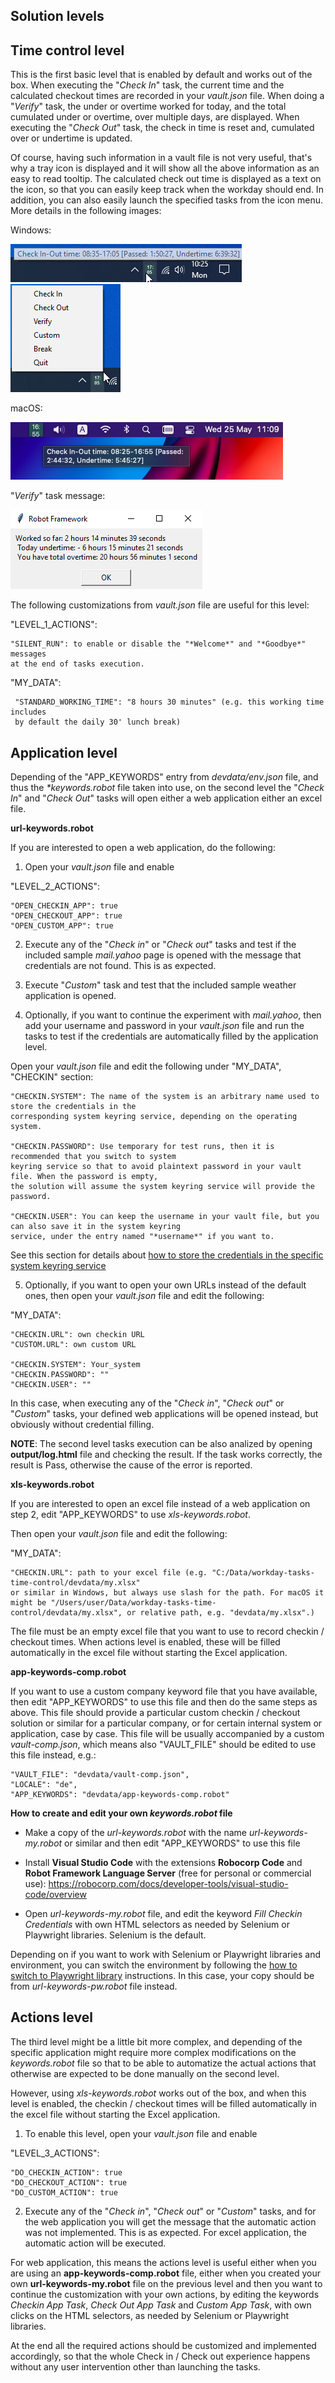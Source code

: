 ## Solution levels

## Time control level
 
This is the first basic level that is enabled by default and works out of the box. When executing the "*Check In*" task, the current time and the calculated checkout times are recorded in your *vault.json* file. When doing a "*Verify*" task, the under or overtime worked for today, and the total cumulated under or overtime, over multiple days, are displayed. When executing the "*Check Out*" task, the check in time is reset and, cumulated over or undertime is updated.

Of course, having such information in a vault file is not very useful, that's why a tray icon is displayed and it will show all the above information as an easy to read tooltip. The calculated check out time is displayed as a text on the icon, so that you can easily keep track when the workday should end. In addition, you can also easily launch the specified tasks from the icon menu. More details in the following images:

Windows:
<p align="left">
  <img src="in-ut-tt.png">
  <img src="menu.png">
</p>

macOS:
<p align="left">
  <img src="in-ut-tt-mac.png">
</p>

"*Verify*" task message:
<p align="left">
  <img src="verify.png">
</p>

The following customizations from *vault.json* file are useful for this level:

"LEVEL_1_ACTIONS":

    "SILENT_RUN": to enable or disable the "*Welcome*" and "*Goodbye*" messages
	at the end of tasks execution.

"MY_DATA":

     "STANDARD_WORKING_TIME": "8 hours 30 minutes" (e.g. this working time includes
	 by default the daily 30' lunch break)

## Application level

Depending of the "APP_KEYWORDS" entry from *devdata/env.json* file, and thus the *\*keywords.robot* file taken into use, on the second level the "*Check In*" and "*Check Out*" tasks will open either a web application either an excel file. 

**url-keywords.robot** 

If you are interested to open a web application, do the following:

1. Open your *vault.json* file and enable 

"LEVEL_2_ACTIONS":

	"OPEN_CHECKIN_APP": true
	"OPEN_CHECKOUT_APP": true
	"OPEN_CUSTOM_APP": true

2. Execute any of the "*Check in*" or "*Check out*" tasks and test if the included sample *mail.yahoo* page is opened with the message that credentials are not found. This is as expected.

3. Execute "*Custom*" task and test that the included sample weather application is opened.

4. Optionally, if you want to continue the experiment with *mail.yahoo*, then add your username and password in your *vault.json* file and run the tasks to test if the credentials are automatically filled by the application level.

Open your *vault.json* file and edit the following under "MY_DATA", "CHECKIN" section:

	"CHECKIN.SYSTEM": The name of the system is an arbitrary name used to store the credentials in the 
	corresponding system keyring service, depending on the operating system.
	
	"CHECKIN.PASSWORD": Use temporary for test runs, then it is recommended that you switch to system 
	keyring service so that to avoid plaintext password in your vault file. When the password is empty, 
	the solution will assume the system keyring service will provide the password.

	"CHECKIN.USER": You can keep the username in your vault file, but you can also save it in the system keyring 
	service, under the entry named "*username*" if you want to.

See this section for details about [how to store the credentials in the specific system keyring service](./howto.md#how-to-store-the-credentials-in-the-specific-system-keyring-service)

5. Optionally, if you want to open your own URLs instead of the default ones, then open your *vault.json* file and edit the following:

"MY_DATA":

	"CHECKIN.URL": own checkin URL
	"CUSTOM.URL": own custom URL

	"CHECKIN.SYSTEM": Your_system
	"CHECKIN.PASSWORD": ""
	"CHECKIN.USER": ""

In this case, when executing any of the "*Check in*", "*Check out*" or "*Custom*" tasks, your defined web applications will be opened instead, but obviously without credential filling.

**NOTE**: The second level tasks execution can be also analized by opening **output/log.html** file and checking the result. If the task works correctly, the result is Pass, otherwise the cause of the error is reported.

**xls-keywords.robot** 

If you are interested to open an excel file instead of a web application on step 2, edit "APP_KEYWORDS" to use *xls-keywords.robot*.

Then open your *vault.json* file and edit the following:

"MY_DATA":

	"CHECKIN.URL": path to your excel file (e.g. "C:/Data/workday-tasks-time-control/devdata/my.xlsx" 
	or similar in Windows, but always use slash for the path. For macOS it might be "/Users/user/Data/workday-tasks-time-control/devdata/my.xlsx", or relative path, e.g. "devdata/my.xlsx".)

The file must be an empty excel file that you want to use to record checkin / checkout times. When actions level is enabled, these will be filled automatically in the excel file without starting the Excel application.

**app-keywords-comp.robot**

If you want to use a custom company keyword file that you have available, then edit "APP_KEYWORDS" to use this file and then do the same steps as above. This file should provide a particular custom checkin / checkout solution or similar for a particular company, or for certain internal system or application, case by case. This file will be usually accompanied by a custom *vault-comp.json*, which means also "VAULT_FILE" should be edited to use this file instead, e.g.:

    "VAULT_FILE": "devdata/vault-comp.json",
    "LOCALE": "de",
    "APP_KEYWORDS": "devdata/app-keywords-comp.robot"

**How to create and edit your own *keywords.robot* file**

- Make a copy of the *url-keywords.robot* with the name *url-keywords-my.robot* or similar and then edit "APP_KEYWORDS" to use this file

- Install **Visual Studio Code** with the extensions **Robocorp Code** and **Robot Framework Language Server** (free for personal or commercial use): https://robocorp.com/docs/developer-tools/visual-studio-code/overview

- Open *url-keywords-my.robot* file, and edit the keyword _Fill Checkin Credentials_ with own HTML selectors as needed by Selenium or Playwright libraries. Selenium is the default.

Depending on if you want to work with Selenium or Playwright libraries and environment, you can switch the environment by following the [how to switch to Playwright library](./howto.md#how-to-switch-to-playwright-library) instructions. In this case, your copy should be from *url-keywords-pw.robot* file instead.

## Actions level

The third level might be a little bit more complex, and depending of the specific application might require more complex modifications on the *keywords.robot* file so that to be able to automatize the actual actions that otherwise are expected to be done manually on the second level.

However, using *xls-keywords.robot* works out of the box, and when this level is enabled, the checkin / checkout times will be filled automatically in the excel file without starting the Excel application.

1. To enable this level, open your *vault.json* file and enable 

"LEVEL_3_ACTIONS":

	"DO_CHECKIN_ACTION": true
	"DO_CHECKOUT_ACTION": true
	"DO_CUSTOM_ACTION": true

2. Execute any of the "*Check in*", "*Check out*" or "*Custom*" tasks, and for the web application you will get the message that the automatic action was not implemented. This is as expected. For excel application, the automatic action will be executed.

For web application, this means the actions level is useful either when you are using an **app-keywords-comp.robot** file, either when you created your own **url-keywords-my.robot** file on the previous level and then you want to continue the customization with your own actions, by editing the keywords _Checkin App Task_, _Check Out App Task_ and _Custom App Task_, with own clicks on the HTML selectors, as needed by Selenium or Playwright libraries.

At the end all the required actions should be customized and implemented accordingly, so that the whole Check in / Check out experience happens without any user intervention other than launching the tasks.
